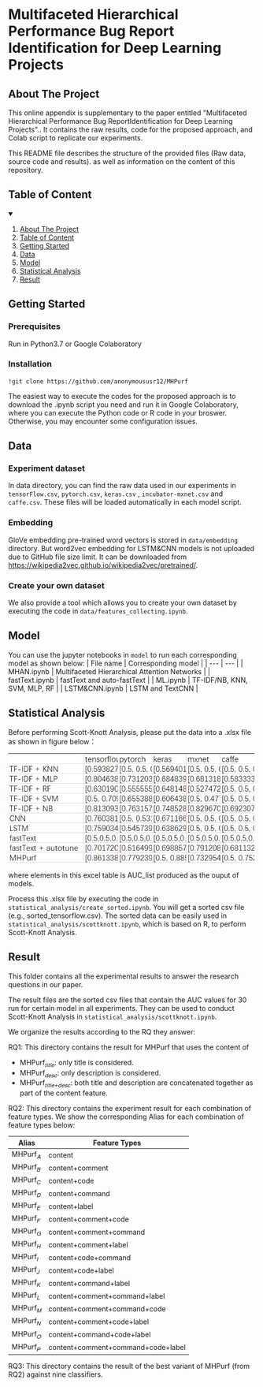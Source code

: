 # Multifaceted Hierarchical Performance Bug Report Identification for Deep Learning Projects

<!-- ABOUT THE PROJECT -->
## About The Project
This online appendix is supplementary to the paper entitled "Multifaceted Hierarchical Performance Bug ReportIdentification for Deep Learning Projects".. It contains the raw results, code for the proposed approach, and Colab script to replicate our experiments.

This README file describes the structure of the provided files (Raw data, source code and results). as well as information on the content of this repository.

## Table of Content
<!-- TABLE OF CONTENTS -->
<details open="open">
  <summary></summary>
  <ol>
    <li>
      <a href="#about-the-project">About The Project</a>
    </li>
    <li>
      <a href="#Table of Content">Table of Content</a>
    </li>
    <li>
      <a href="#getting-started">Getting Started</a>
    </li>
    <li><a href="#Data">Data</a></li>
    <li><a href="#Model">Model</a></li>
    <li><a href="#Statistical Analysis">Statistical Analysis</a></li>
    <li><a href="#Result">Result</a></li>
  </ol>
</details>

## Getting Started
### Prerequisites
Run in Python3.7 or Google Colaboratory 

### Installation

```
!git clone https://github.com/anonymoususr12/MHPurf
```

The easiest way to execute the codes for the proposed approach is to download the .ipynb script you need and run it in Google Colaboratory, where you can execute the Python code or R code in your broswer. Otherwise, you may encounter some configuration issues.

## Data
### Experiment dataset
In data directory, you can find the raw data used in our experiments in `tensorFlow.csv`, `pytorch.csv`, `keras.csv` , `incubator-mxnet.csv` and `caffe.csv`. These files will be loaded automatically in each model script.

### Embedding
GloVe embedding pre-trained word vectors is stored in `data/embedding` directory. But word2vec embedding for LSTM&CNN models is not uploaded due to GitHub file size limit. It can be downloaded from https://wikipedia2vec.github.io/wikipedia2vec/pretrained/.

### Create your own dataset
We also provide a tool which allows you to create your own dataset by executing the code in `data/features_collecting.ipynb`.

## Model
You can use the jupyter notebooks in `model` to run each corresponding model as shown below:
| File name | Corresponding model |
| --- | --- |
| MHAN.ipynb |  Multifaceted Hierarchical Attention Networks |
| fastText.ipynb | fastText and auto-fastText |
| ML.ipynb | TF-IDF/NB, KNN, SVM, MLP, RF |
| LSTM&CNN.ipynb | LSTM and TextCNN |

## Statistical Analysis
Before performing Scott-Knott Analysis, please put the data into a .xlsx file as shown in figure below：

<img src="statistical_analysis/example1.PNG" width=500>

where elements in this excel table is AUC_list produced as the ouput of models.

Process this .xlsx file by executing the code in `statistical_analysis/create_sorted.ipynb`. You will get a sorted csv file (e.g., sorted_tensorflow.csv). The sorted data can be easily used in `statistical_analysis/scottknott.ipynb`, which is based on R, to perform Scott-Knott Analysis.

## Result 
This folder contains all the experimental results to answer the research questions in our paper.

The result files are the sorted csv files that contain the AUC values for 30 run for certain model in all experiments. They can be used to conduct Scott-Knott Analysis in `statistical_analysis/scottknott.ipynb`.

We organize the results according to the RQ they answer:

RQ1: This directory contains the result for MHPurf that uses the content of
- MHPurf<sub>𝑡𝑖𝑡𝑙𝑒</sub>: only title is considered.
- MHPurf<sub>𝑑𝑒𝑠𝑐</sub>: only description is considered.
- MHPurf<sub>𝑡𝑖𝑡𝑙𝑒+𝑑𝑒𝑠𝑐</sub>: both title and description are concatenated together as part of the content feature.

RQ2: This directory contains the experiment result for each combination of feature types. We show the corresponding Alias for each combination of feature types below:

|Alias |Feature Types
| --- | --- |
|MHPurf<sub>𝐴</sub> |content
|MHPurf<sub>𝐵</sub> |content+comment
|MHPurf<sub>𝐶</sub> |content+code
|MHPurf<sub>𝐷</sub> |content+command
|MHPurf<sub>𝐸</sub> |content+label
|MHPurf<sub>𝐹</sub> |content+comment+code
|MHPurf<sub>𝐺</sub> |content+comment+command
|MHPurf<sub>𝐻</sub> |content+comment+label
|MHPurf<sub>𝐼</sub> |content+code+command
|MHPurf<sub>𝐽</sub> |content+code+label
|MHPurf<sub>𝐾</sub> |content+command+label
|MHPurf<sub>𝐿</sub> |content+comment+command+label
|MHPurf<sub>𝑀</sub> |content+comment+command+code
|MHPurf<sub>𝑁</sub> |content+comment+code+label
|MHPurf<sub>𝑂</sub> |content+command+code+label
|MHPurf<sub>𝑃</sub> |content+comment+command+code+label

RQ3: This directory contains the result of the best variant of MHPurf (from RQ2) against nine classifiers.
